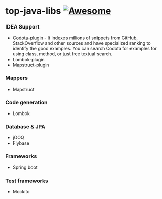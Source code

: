 # top-java-libs [![Awesome](https://awesome.re/badge.svg)](https://awesome.re)


### IDEA Support
* [Codota-plugin](https://www.codota.com/) - It indexes millions of snippets from GitHub, StackOverflow and other sources and have specialized ranking to identify the good examples. You can search Codota for examples for using class, method, or just free textual search.
* Lombok-plugin
* Mapstruct-plugin

### Mappers
* Mapstruct

### Code generation
* Lombok

### Database & JPA 
* jOOQ
* Flybase

### Frameworks
* Spring boot

### Test frameworks
* Mockito

